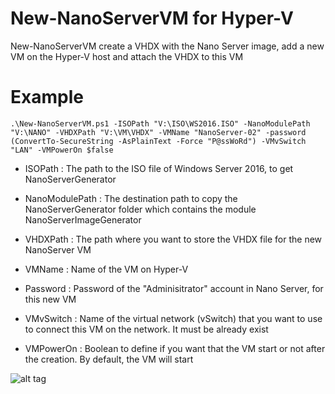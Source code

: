 # New-NanoServerVM for Hyper-V

New-NanoServerVM create a VHDX with the Nano Server image, add a new VM on the Hyper-V host and attach the VHDX to this VM

# Example

```
.\New-NanoServerVM.ps1 -ISOPath "V:\ISO\WS2016.ISO" -NanoModulePath "V:\NANO" -VHDXPath "V:\VM\VHDX" -VMName "NanoServer-02" -password (ConvertTo-SecureString -AsPlainText -Force "P@ssWoRd") -VMvSwitch "LAN" -VMPowerOn $false
```

- ISOPath : The path to the ISO file of Windows Server 2016, to get NanoServerGenerator

- NanoModulePath : The destination path to copy the NanoServerGenerator folder which contains the module NanoServerImageGenerator

- VHDXPath : The path where you want to store the VHDX file for the new NanoServer VM

- VMName : Name of the VM on Hyper-V

- Password : Password of the "Adminisitrator" account in Nano Server, for this new VM

- VMvSwitch : Name of the virtual network (vSwitch) that you want to use to connect this VM on the network. It must be already exist

- VMPowerOn : Boolean to define if you want that the VM start or not after the creation. By default, the VM will start

![alt tag](https://github.com/florianburnel/PowerShell/blob/master/HYPER-V-New-NanoServerVM/Images/New-NanoServerImage-Example.png?raw=true)